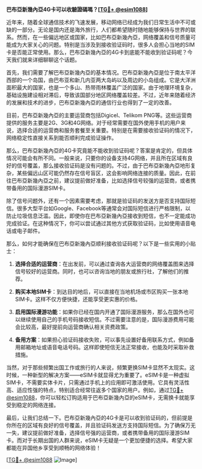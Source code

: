 **巴布亞新幾內亞4G卡可以收驗證碼嗎？[[TG💪+ @esim1088](https://t.me/s/esim1088)]**

近年来，随着全球通信技术的飞速发展，移动网络已经成为我们日常生活中不可或缺的一部分。无论是国内还是海外旅行，人们都希望随时随地能够保持与世界的联系。然而，在一些偏远地区或国家，比如巴布亞新幾內亞，网络覆盖和信号质量可能成为大家关心的问题。特别是当涉及到接收验证码时，很多人会担心当地的SIM卡是否能正常使用。那么，巴布亞新幾內亞的4G卡到底能不能收到验证码呢？今天我们就来详细聊聊这个话题。

首先，我们需要了解巴布亞新幾內亞的基本情况。巴布亞新幾內亞是位于南太平洋西部的一个岛国，由巴布亚和新几内亚两大岛屿以及周边的小岛组成。它是大洋洲面积最大的国家，也是一个多山、热带雨林覆盖广泛的国家。由于地理环境复杂，基础设施建设相对滞后，导致该国部分地区网络覆盖较差。不过，近年来随着经济的发展和技术的进步，巴布亞新幾內亞的通信行业也得到了一定的改善。

目前，巴布亞新幾內亞的主要运营商包括Digicel、Telikom PNG等。这些运营商提供的服务主要是2G、3G和4G网络。对于经常需要在国外使用手机的用户来说，选择合适的运营商和服务套餐至关重要。特别是在需要接收验证码的情况下，网络稳定性直接关系到能否顺利完成验证操作。

那么，巴布亞新幾內亞的4G卡究竟能不能收到验证码呢？答案是肯定的，但具体情况可能会有所不同。一般来说，只要你的设备支持4G网络，并且所在区域有良好的信号覆盖，那么接收验证码是没有问题的。不过，由于巴布亞新幾內亞地形复杂，某些偏远山区可能仍然存在信号盲区，这会影响网络连接的质量。因此，在前往巴布亞新幾內亞之前，建议提前做好准备，比如选择信号较强的运营商，或者携带备用的国际漫游SIM卡。

除了信号问题外，还有一个因素需要考虑，那就是验证码的发送方是否支持国际短信。很多大型平台如Google、Facebook等通常会对国际短信进行严格限制，以防止垃圾信息泛滥。因此，即使你在巴布亞新幾內亞接收到短信，也不一定能成功完成验证。在这种情况下，你可以尝试通过其他方式获取验证码，比如使用语音电话或电子邮件。

那么，如何才能确保在巴布亞新幾內亞顺利接收验证码呢？以下是一些实用的小贴士：

1. **选择合适的运营商**：在出发前，可以通过查询各大运营商的网络覆盖图来选择信号较好的运营商。同时，也可以咨询当地的朋友或旅行社，了解他们的推荐。
   
2. **购买本地SIM卡**：到达目的地后，可以直接在当地机场或市区购买一张本地SIM卡。这样不仅方便快捷，还能享受更实惠的价格。

3. **启用国际漫游功能**：如果你已经在国内开通了国际漫游服务，那么在国外也可以继续使用自己的手机号码接收短信。不过需要注意的是，国际漫游费用可能会比较高，最好提前向运营商确认相关资费政策。

4. **备用方案**：如果担心验证码接收失败，可以事先设置好备用联系方式，例如备用邮箱地址或语音电话号码。这样即使短信无法正常接收，也能及时采取补救措施。

当然，对于那些频繁出国工作或旅行的人来说，频繁更换SIM卡显然不太现实。这时候，一种新型的解决方案——eSIM卡就显得尤为重要了。eSIM卡是一种虚拟SIM卡，不需要实体卡片，只需通过手机上的应用即可激活使用。它具有灵活性高、适应性强的特点，特别适合经常往返多个国家的用户。例如，通过[TG💪+ @esim1088](https://t.me/s/esim1088)，你可以轻松订购适用于巴布亞新幾內亞的eSIM卡，无需换卡就能享受到稳定的网络连接。

最后，让我们总结一下。巴布亞新幾內亞的4G卡是可以收到验证码的，但前提是你所在的区域有良好的信号覆盖，并且验证码发送方支持国际短信。为了确保万无一失，建议提前做好准备，选择信号强的运营商，或者携带备用的国际漫游SIM卡。而对于长期出国的人群来说，eSIM卡无疑是一个更加便捷的选择。希望大家都能在异国他乡享受到顺畅的网络体验！

[[TG💪+ @esim1088](https://t.me/s/esim1088) ![Image](https://i.postimg.cc/4NQfJmqS/Snipaste-2025-05-13-00-14-12.png)]